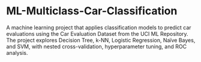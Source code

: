 # ML-Multiclass-Car-Classification
A machine learning project that applies classification models to predict car evaluations using the Car Evaluation Dataset from the UCI ML Repository. The project explores Decision Tree, k-NN, Logistic Regression, Naïve Bayes, and SVM, with nested cross-validation, hyperparameter tuning, and ROC analysis.
